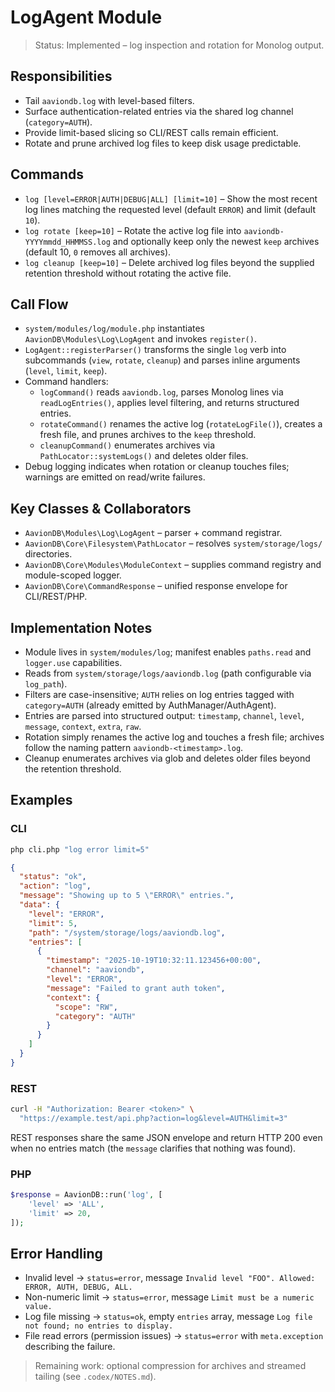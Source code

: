 # LogAgent Module

> Status: Implemented – log inspection and rotation for Monolog output.

## Responsibilities
- Tail `aaviondb.log` with level-based filters.
- Surface authentication-related entries via the shared log channel (`category=AUTH`).
- Provide limit-based slicing so CLI/REST calls remain efficient.
- Rotate and prune archived log files to keep disk usage predictable.

## Commands
- `log [level=ERROR|AUTH|DEBUG|ALL] [limit=10]` – Show the most recent log lines matching the requested level (default `ERROR`) and limit (default `10`).
- `log rotate [keep=10]` – Rotate the active log file into `aaviondb-YYYYmmdd_HHMMSS.log` and optionally keep only the newest `keep` archives (default 10, `0` removes all archives).
- `log cleanup [keep=10]` – Delete archived log files beyond the supplied retention threshold without rotating the active file.

## Call Flow
- `system/modules/log/module.php` instantiates `AavionDB\Modules\Log\LogAgent` and invokes `register()`.  
- `LogAgent::registerParser()` transforms the single `log` verb into subcommands (`view`, `rotate`, `cleanup`) and parses inline arguments (`level`, `limit`, `keep`).  
- Command handlers:  
  - `logCommand()` reads `aaviondb.log`, parses Monolog lines via `readLogEntries()`, applies level filtering, and returns structured entries.  
  - `rotateCommand()` renames the active log (`rotateLogFile()`), creates a fresh file, and prunes archives to the `keep` threshold.  
  - `cleanupCommand()` enumerates archives via `PathLocator::systemLogs()` and deletes older files.  
- Debug logging indicates when rotation or cleanup touches files; warnings are emitted on read/write failures.

## Key Classes & Collaborators
- `AavionDB\Modules\Log\LogAgent` – parser + command registrar.  
- `AavionDB\Core\Filesystem\PathLocator` – resolves `system/storage/logs/` directories.  
- `AavionDB\Core\Modules\ModuleContext` – supplies command registry and module-scoped logger.  
- `AavionDB\Core\CommandResponse` – unified response envelope for CLI/REST/PHP.

## Implementation Notes
- Module lives in `system/modules/log`; manifest enables `paths.read` and `logger.use` capabilities.
- Reads from `system/storage/logs/aaviondb.log` (path configurable via `log_path`).
- Filters are case-insensitive; `AUTH` relies on log entries tagged with `category=AUTH` (already emitted by AuthManager/AuthAgent).
- Entries are parsed into structured output: `timestamp`, `channel`, `level`, `message`, `context`, `extra`, `raw`.
- Rotation simply renames the active log and touches a fresh file; archives follow the naming pattern `aaviondb-<timestamp>.log`.
- Cleanup enumerates archives via glob and deletes older files beyond the retention threshold.

## Examples

### CLI
```bash
php cli.php "log error limit=5"
```
```json
{
  "status": "ok",
  "action": "log",
  "message": "Showing up to 5 \"ERROR\" entries.",
  "data": {
    "level": "ERROR",
    "limit": 5,
    "path": "/system/storage/logs/aaviondb.log",
    "entries": [
      {
        "timestamp": "2025-10-19T10:32:11.123456+00:00",
        "channel": "aaviondb",
        "level": "ERROR",
        "message": "Failed to grant auth token",
        "context": {
          "scope": "RW",
          "category": "AUTH"
        }
      }
    ]
  }
}
```

### REST
```bash
curl -H "Authorization: Bearer <token>" \
  "https://example.test/api.php?action=log&level=AUTH&limit=3"
```
REST responses share the same JSON envelope and return HTTP 200 even when no entries match (the `message` clarifies that nothing was found).

### PHP
```php
$response = AavionDB::run('log', [
    'level' => 'ALL',
    'limit' => 20,
]);
```

## Error Handling
- Invalid level → `status=error`, message `Invalid level "FOO". Allowed: ERROR, AUTH, DEBUG, ALL.`
- Non-numeric limit → `status=error`, message `Limit must be a numeric value.`
- Log file missing → `status=ok`, empty `entries` array, message `Log file not found; no entries to display.`
- File read errors (permission issues) → `status=error` with `meta.exception` describing the failure.

> Remaining work: optional compression for archives and streamed tailing (see `.codex/NOTES.md`).
